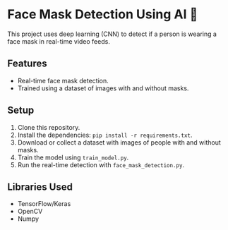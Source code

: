# Face Mask Detection Using AI 👺

This project uses deep learning (CNN) to detect if a person is wearing a face mask in real-time video feeds.

## Features
- Real-time face mask detection.
- Trained using a dataset of images with and without masks.

## Setup
1. Clone this repository.
2. Install the dependencies: `pip install -r requirements.txt`.
3. Download or collect a dataset with images of people with and without masks.
4. Train the model using `train_model.py`.
5. Run the real-time detection with `face_mask_detection.py`.

## Libraries Used
- TensorFlow/Keras
- OpenCV
- Numpy
